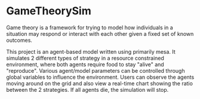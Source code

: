 # GameTheorySim
 Game theory is a framework for trying to model how individuals in a situation may respond or interact with each other given a fixed set of known outcomes.
 
This project is an agent-based model written using primarily mesa. It simulates 2 different types of strategy in a resource constrained environment, where both agents require food to stay "alive" and "reproduce". Various agent/model parameters can be controlled through global variables to influence the environment. Users can observe the agents moving around on the grid and also view a real-time chart showing the ratio between the 2 strategies. If all agents die, the simulation will stop.
